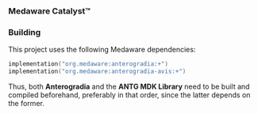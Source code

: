 ### Medaware Catalyst&trade;

### Building

This project uses the following Medaware dependencies:

```kotlin
implementation("org.medaware:anterogradia:+")
implementation("org.medaware:anterogradia-avis:+")
```

Thus, both **Anterogradia** and the **ANTG MDK Library** need to be built and compiled beforehand, preferably in that order, since
the latter depends on the former.